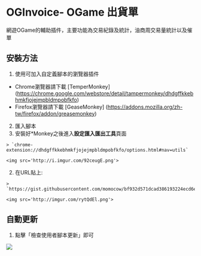 # OGInvoice- OGame 出貨單
網遊OGame的輔助插件，主要功能為交易紀錄及統計，油商周交易量統計以及催單

## 安裝方法
1. 使用可加入自定義腳本的瀏覽器插件
  - Chrome瀏覽器請下載 [TemperMonkey] (https://chrome.google.com/webstore/detail/tampermonkey/dhdgffkkebhmkfjojejmpbldmpobfkfo)
  - Firefox瀏覽器請下載 [GeaseMonkey] (https://addons.mozilla.org/zh-tw/firefox/addon/greasemonkey)

2. 匯入腳本
  1. 安裝好\*Monkey之後進入**設定匯入匯出工具**頁面 

    > `chrome-extension://dhdgffkkebhmkfjojejmpbldmpobfkfo/options.html#nav=utils`
  
    <img src='http://i.imgur.com/92ceugE.png'>
  
  2. 在URL貼上: 

    > `https://gist.githubusercontent.com/momocow/bf932d571dcad386193224ecd6e86d5c/raw/OGInvoice.js`

    <img src='http://imgur.com/rytQdEl.png'>

## 自動更新
1. 點擊「檢查使用者腳本更新」即可
  <img src='http://imgur.com/FPGKocE.png'>
